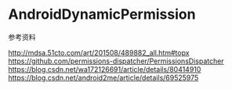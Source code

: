 # AndroidDynamicPermission



参考资料

http://mdsa.51cto.com/art/201508/489882_all.htm#topx
https://github.com/permissions-dispatcher/PermissionsDispatcher
https://blog.csdn.net/wa172126691/article/details/80414910
https://blog.csdn.net/android2me/article/details/69525975






